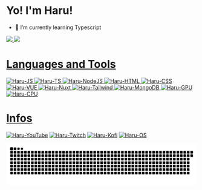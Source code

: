 # Yo! I'm Haru!
- 🌱 I’m currently learning Typescript
<div>
    <a href="https://github.com/haruzinh0">
        <img height="180em"
            src="https://github-readme-stats.vercel.app/api?username=haruzinh0&show_icons=true&theme=github_dark&include_all_commits=true&count_private=true" />
        <img height="180em"
            src="https://github-readme-stats.vercel.app/api/top-langs/?username=haruzinh0&layout=compact&langs_count=7&theme=github_dark" />
</div>

# Languages and Tools

<div>
    <img alt="Haru-JS" src="https://img.shields.io/badge/JavaScript-323330?style=for-the-badge&logo=javascript&logoColor=F7DF1E">
    <img alt="Haru-TS" src="https://img.shields.io/badge/TypeScript-007ACC?style=for-the-badge&logo=typescript&logoColor=white">
    <img alt="Haru-NodeJS" src="https://img.shields.io/badge/Node.js-43853D?style=for-the-badge&logo=node.js&logoColor=white">
    <img alt="Haru-HTML" src="https://img.shields.io/badge/HTML5-E34F26?style=for-the-badge&logo=html5&logoColor=white">
    <img alt="Haru-CSS" src="https://img.shields.io/badge/CSS3-1572B6?style=for-the-badge&logo=css3&logoColor=white">
    <img alt="Haru-VUE" src="https://img.shields.io/badge/Vue.js-35495E?style=for-the-badge&logo=vue.js&logoColor=4FC08D">
    <img alt="Haru-Nuxt" src="https://img.shields.io/badge/Nuxt.js-35495E?style=for-the-badge&logo=nuxt.js&logoColor=4FC08D">
    <img alt="Haru-Tailwind" src="https://img.shields.io/badge/Tailwind_CSS-38B2AC?style=for-the-badge&logo=tailwind-css&logoColor=white">
    <img alt="Haru-MongoDB" src="https://img.shields.io/badge/MongoDB-4EA94B?style=for-the-badge&logo=mongodb&logoColor=white">
    <img alt="Haru-GPU" src="https://img.shields.io/badge/NVIDIA-GeForce210-76B900?style=for-the-badge&logo=nvidia&logoColor=white">
    <img alt="Haru-CPU" src="https://img.shields.io/badge/AMD-Ryzen_5_3600-ED1C24?style=for-the-badge&logo=amd&logoColor=white">
</div>


# Infos
<div>
<a href="https://www.youtube.com/channel/UCiUoNW8-BTepuh3u1r65_bw" target="_blank"><img alt="Haru-YouTube" src="https://img.shields.io/badge/YouTube-FF0000?style=for-the-badge&logo=youtube&logoColor=white"></a>
<a href="https://www.twitch.tv/haruzinsz" target="_blank"><img alt="Haru-Twitch" src="https://img.shields.io/badge/Twitch-9146FF?style=for-the-badge&logo=twitch&logoColor=white"></a>
<a href="https://ko-fi.com/haruzinho" target="_blank"><img alt="Haru-Kofi" src="https://img.shields.io/badge/Ko--fi-F16061?style=for-the-badge&logo=ko-fi&logoColor=white"></a>
<a href="#"><img alt="Haru-OS" src="https://img.shields.io/badge/Windows-0078D6?style=for-the-badge&logo=windows&logoColor=white"></a>
    
![Snake animation](https://github.com/haruzinh0/haruzinh0/blob/output/github-contribution-grid-snake.svg)
</div>
